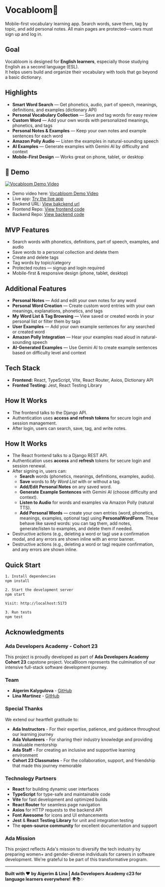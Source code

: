 # Vocabloom🌱 

Mobile-first vocabulary learning app. Search words, save them, tag by topic, and add personal notes. All main pages are protected—users must sign up and log in.

## Goal
Vocabloom is designed for **English learners**, especially those studying English as a second language (ESL).  
It helps users build and organize their vocabulary with tools that go beyond a basic dictionary.

## Highlights
- **Smart Word Search** — Get phonetics, audio, part of speech, meanings, definitions, and examples (dictionary API)
- **Personal Vocabulary Collection** — Save and tag words for easy review
- **Custom Word** — Add your own words with personalized meanings, phonetics, and tags  
- **Personal Notes & Examples** — Keep your own notes and example sentences for each word  
- **Amazon Polly Audio** — Listen the examples in natural-sounding speech  
- **AI Examples** — Generate examples with Gemini AI by difficulty and context  
- **Mobile-First Design** — Works great on phone, tablet, or desktop  


## 🚀 Demo
<div align="left">
  <a href="https://youtu.be/VhxULgJnfPs">
    <img src="https://img.youtube.com/vi/VhxULgJnfPs/0.jpg" alt="Vocabloom Demo Video" />
  </a>
</div>

- Demo video here: [Vocabloom Demo Video](https://www.youtube.com/watch?v=VhxULgJnfPs)
- Live app: [Try the live app](https://vocabloomapp.netlify.app/)
- Backend URL: [View bakckend url](https://vocabloom-backend.onrender.com/api/schema/swagger-ui/#/Audio/audio_create)
- Frontend Repo: [View frontend code](https://github.com/aigerimdev/vocabloom-frontend)
- Backend Repo: [View backend code](https://github.com/linakl19/vocabloom_backend)

## **MVP Features**
- Search words with phonetics, definitions, part of speech, examples, and audio  
- Save words to a personal collection and delete them  
- Create and delete tags  
- Tag words by topic/category  
- Protected routes — signup and login required  
- Mobile-first & responsive design (phone, tablet, desktop)  

## **Additional Features**
- **Personal Notes** — Add and edit your own notes for any word  
- **Personal Word Creation** — Create custom word entries with your own meanings, explanations, phonetics, and tags  
- **My Word List & Tag Browsing** — View saved or created words in your personal list or filter them by tags  
- **User Examples** — Add your own example sentences for any searched or created word  
- **Amazon Polly Integration** — Hear your examples read aloud in natural-sounding speech  
- **AI-Generated Examples** — Use Gemini AI to create example sentences based on difficulty level and context  

## Tech Stack
- **Frontend:** React, TypeScript, Vite, React Router, Axios, Dictionary API
- **Fronted Testing:** Jest, React Testing Library

## How It Works
- The frontend talks to the Django API.
- Authentication uses **access and refresh tokens** for secure login and session management.
- After login, users can search, save, tag, and write notes.
## How It Works
- The React frontend talks to a Django REST API.
- Authentication uses **access** and **refresh** tokens for secure login and session renewal.
- After signing in, users can:
  - **Search** words (phonetics, meanings, definitions, examples, audio).
  - **Save** words to *My Word List* with or without a tag.
  - **Add/Edit Personal Notes** on any saved word.
  - **Generate Example Sentences** with Gemini AI (choose difficulty and context).
  - **Listen to Audio** for words and examples via Amazon Polly (natural TTS).
  - **Add Personal Words** — create your own entries (word, phonetics, meanings, examples, optional tag) using **PersonalWordForm**. These behave like saved words: you can tag them, add notes, generate/listen to examples, and delete them if needed.
- Destructive actions (e.g., deleting a word or tag) use a confirmation modal, and any errors are shown inline with an error banner.
- Destructive actions (e.g., deleting a word or tag) require confirmation, and any errors are shown inline.


## Quick Start

```bash
1. Install dependencies
npm install

2. Start the development server
npm start

Visit: http://localhost:5173

3. Run tests
npm test
```

## Acknowledgments

### Ada Developers Academy - Cohort 23
This project is proudly developed as part of **Ada Developers Academy Cohort 23** capstone project. VocaBloom represents the culmination of our intensive full-stack software development journey.

### Team
- **Aigerim Kalygulova** - [GitHub](https://github.com/aigerimdev/)
- **Lina Martinez** - [GitHub](https://github.com/linakl19/)

### Special Thanks
We extend our heartfelt gratitude to:

- **Ada Instructors** - For their expertise, patience, and guidance throughout our learning journey
- **Ada Volunteers** - For sharing their industry knowledge and providing invaluable mentorship
- **Ada Staff** - For creating an inclusive and supportive learning environment
- **Cohort 23 Classmates** - For the collaboration, support, and friendship that made this journey memorable

### Technology Partners
- **React** for building dynamic user interfaces  
- **TypeScript** for type-safe and maintainable code  
- **Vite** for fast development and optimized builds  
- **React Router** for seamless page navigation  
- **Axios** for HTTP requests to the backend API  
- **Font Awesome** for icons and UI enhancements  
- **Jest** & **React Testing Library** for unit and integration testing  
- The **open-source community** for excellent documentation and support

### Ada Mission
This project reflects Ada's mission to diversify the tech industry by preparing women+ and gender-diverse individuals for careers in software development. We're grateful to be part of this transformative program.

---

**Built with ❤️ by Aigerim & Lina | Ada Developers Academy c23 for language learners everywhere!** 🌍📚✨